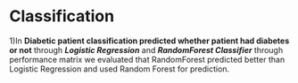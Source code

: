 # Classification
1)In **Diabetic patient classification predicted whether patient had diabetes or not** through _**Logistic Regression**_ and _**RandomForest Classifier**_ through performance matrix we evaluated that RandomForest predicted better than Logistic Regression and used Random Forest for prediction.
